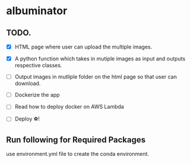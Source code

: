 # albuminator


## TODO.

-  [x]  HTML page where user can upload the multiple images. 
- [x] A python function which takes in mutiple images as input and outputs respective classes.
- [ ] Output images in mutliple folder on the html page so that user can download.
- [ ] Dockerize the app
- [ ] Read how to deploy docker on AWS Lambda
- [ ] Deploy ⚽️!


## Run following for Required Packages

use environment.yml file to create the conda environment.